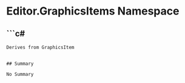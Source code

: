 # Editor.GraphicsItems Namespace

## ```c#
```c#
Derives from GraphicsItem
```
```

## Summary

No Summary
